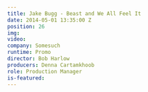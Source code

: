 ```yaml
---
title: Jake Bugg - Beast and We All Feel It
date: 2014-05-01 13:35:00 Z
position: 26
img: 
video: 
company: Somesuch
runtime: Promo
director: Bob Harlow
producers: Denna Cartamkhoob
role: Production Manager
is-featured: 
---
```


